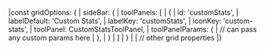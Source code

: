 <framework-specific-section frameworks="javascript">
<snippet transform={false}>
|const gridOptions: {
|    sideBar: {
|        toolPanels: [
|            {
|                id: 'customStats',
|                labelDefault: 'Custom Stats',
|                labelKey: 'customStats',
|                iconKey: 'custom-stats',
|                toolPanel: CustomStatsToolPanel,
|                toolPanelParams: {
|                    // can pass any custom params here
|                },
|            }
|        ]
|    }
|
|    // other grid properties
|}
</snippet>
</framework-specific-section>